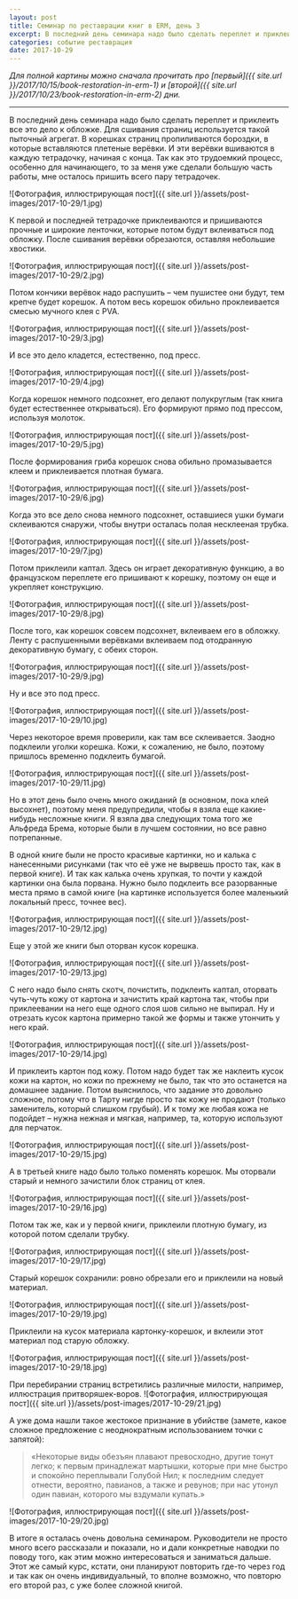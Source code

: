 ```yaml
---
layout: post
title: Семинар по реставрации книг в ERM, день 3
excerpt: В последний день семинара надо было сделать переплет и приклеить все это дело к обложке. Для сшивания страниц используется такой пыточный агрегат. В корешках страниц пропиливаются бороздки, в которые вставляются плетеные верёвки. И эти верёвки вшиваются в каждую тетрадочку, начиная с конца. Так как это трудоемкий процесс, особенно для начинающего, то за меня уже сделали большую часть работы, мне осталось пришить всего пару тетрадочек.
categories: событие реставрация
date: 2017-10-29
---
```

*Для полной картины можно сначала прочитать про [первый]({{ site.url }}/2017/10/15/book-restoration-in-erm-1) и [второй]({{ site.url }}/2017/10/23/book-restoration-in-erm-2) дни.*

---

В последний день семинара надо было сделать переплет и приклеить все это дело к обложке. Для сшивания страниц используется такой пыточный агрегат. В корешках страниц пропиливаются бороздки, в которые вставляются плетеные верёвки. И эти верёвки вшиваются в каждую тетрадочку, начиная с конца. Так как это трудоемкий процесс, особенно для начинающего, то за меня уже сделали большую часть работы, мне осталось пришить всего пару тетрадочек.

![Фотография, иллюстрирующая пост]({{ site.url }}/assets/post-images/2017-10-29/1.jpg)

К первой и последней тетрадочке приклеиваются и пришиваются прочные и широкие ленточки, которые потом будут вклеиваться под обложку. После сшивания верёвки обрезаются, оставляя небольшие хвостики.

![Фотография, иллюстрирующая пост]({{ site.url }}/assets/post-images/2017-10-29/2.jpg)

Потом кончики верёвок надо распушить – чем пушистее они будут, тем крепче будет корешок. А потом весь корешок обильно проклеивается смесью мучного клея с PVA.

![Фотография, иллюстрирующая пост]({{ site.url }}/assets/post-images/2017-10-29/3.jpg)

И все это дело кладется, естественно, под пресс.

![Фотография, иллюстрирующая пост]({{ site.url }}/assets/post-images/2017-10-29/4.jpg)

Когда корешок немного подсохнет, его делают полукруглым (так книга будет естественнее открываться). Его формируют прямо под прессом, используя молоток.

![Фотография, иллюстрирующая пост]({{ site.url }}/assets/post-images/2017-10-29/5.jpg)

После формирования гриба корешок снова обильно промазывается клеем и приклеивается плотная бумага.

![Фотография, иллюстрирующая пост]({{ site.url }}/assets/post-images/2017-10-29/6.jpg)

Когда это все дело снова немного подсохнет, оставшиеся ушки бумаги склеиваются снаружи, чтобы внутри осталась полая несклееная трубка.

![Фотография, иллюстрирующая пост]({{ site.url }}/assets/post-images/2017-10-29/7.jpg)

Потом приклеили каптал. Здесь он играет декоративную функцию, а во французском переплете его пришивают к корешку, поэтому он еще и укрепляет конструкцию.

![Фотография, иллюстрирующая пост]({{ site.url }}/assets/post-images/2017-10-29/8.jpg)

После того, как корешок совсем подсохнет, вклеиваем его в обложку. Ленту с распушенными верёвками вклеиваем под отодранную декоративную бумагу, с обеих сторон.

![Фотография, иллюстрирующая пост]({{ site.url }}/assets/post-images/2017-10-29/9.jpg)

Ну и все это под пресс.

![Фотография, иллюстрирующая пост]({{ site.url }}/assets/post-images/2017-10-29/10.jpg)

Через некоторое время проверили, как там все склеивается. Заодно подклеили уголки корешка. Кожи, к сожалению, не было, поэтому пришлось временно подклеить бумагой.

![Фотография, иллюстрирующая пост]({{ site.url }}/assets/post-images/2017-10-29/11.jpg)

Но в этот день было очень много ожиданий (в основном, пока клей высохнет), поэтому меня предупредили, чтобы я взяла еще какие-нибудь несложные книги. Я взяла два следующих тома того же Альфреда Брема, которые были в лучшем состоянии, но все равно потрепанные.

В одной книге были не просто красивые картинки, но и калька с нанесенными рисунками (так что её уже не вырвешь просто так, как в первой книге). И так как калька очень хрупкая, то почти у каждой картинки она была порвана. Нужно было подклеить все разорванные места прямо в самой книге (на картинке используется более маленький локальный пресс, точнее вес).

![Фотография, иллюстрирующая пост]({{ site.url }}/assets/post-images/2017-10-29/12.jpg)

Еще у этой же книги был оторван кусок корешка.

![Фотография, иллюстрирующая пост]({{ site.url }}/assets/post-images/2017-10-29/13.jpg)

С него надо было снять скотч, почистить, подклеить каптал, оторвать чуть-чуть кожу от картона и зачистить край картона так, чтобы при приклеевании на него еще одного слоя шов сильно не выпирал. Ну и отрезать кусок картона примерно такой же формы и также утончить у него край.

![Фотография, иллюстрирующая пост]({{ site.url }}/assets/post-images/2017-10-29/14.jpg)

И приклеить картон под кожу. Потом надо будет так же наклеить кусок кожи на картон, но кожи по прежнему не было, так что это останется на домашнее задание. Потом выяснилось, что задание это довольно сложное, потому что в Тарту нигде просто так кожу не продают (только заменитель, который слишком грубый). И к тому же любая кожа не подойдет – нужна нежная и мягкая, например, та, которую используют для перчаток.

![Фотография, иллюстрирующая пост]({{ site.url }}/assets/post-images/2017-10-29/15.jpg)

А в третьей книге надо было только поменять корешок. Мы оторвали старый и немного зачистили блок страниц от клея.

![Фотография, иллюстрирующая пост]({{ site.url }}/assets/post-images/2017-10-29/16.jpg)

Потом так же, как и у первой книги, приклеили плотную бумагу, из которой потом сделали трубку.

![Фотография, иллюстрирующая пост]({{ site.url }}/assets/post-images/2017-10-29/17.jpg)

Старый корешок сохранили: ровно обрезали его и приклеили на новый материал.

![Фотография, иллюстрирующая пост]({{ site.url }}/assets/post-images/2017-10-29/19.jpg)

Приклеили на кусок материала картонку-корешок, и вклеили этот материал под старую обложку.

![Фотография, иллюстрирующая пост]({{ site.url }}/assets/post-images/2017-10-29/18.jpg)

При перебирании страниц встретились различные милости, например, иллюстрация притворяшек-воров.
![Фотография, иллюстрирующая пост]({{ site.url }}/assets/post-images/2017-10-29/21.jpg)

А уже дома нашли такое жестокое признание в убийстве (замете, какое сложное предложение с неоднократным использованием точки с запятой):
> «Некоторые виды обезъян плавают превосходно, другие тонут легко; к первым принадлежат мартышки, которые при мне быстро и спокойно переплывали Голубой Нил; к последним следует отнести, вероятно, павианов, а также и ревунов; при нас утонул один павиан, которого мы вздумали купать.»

![Фотография, иллюстрирующая пост]({{ site.url }}/assets/post-images/2017-10-29/20.jpg)

В итоге я осталась очень довольна семинаром. Руководители не просто много всего рассказали и показали, но и дали конкретные наводки по поводу того, как этим можно интересоваться и заниматься дальше. Этот же самый курс, кстати, они планируют повторить где-то через год и так как он очень индивидуальный, то вполне возможно, что повторю его второй раз, с уже более сложной книгой.

